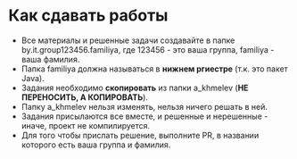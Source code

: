 # Как сдавать работы

- Все материалы и решенные задачи создавайте в папке by.it.group123456.familiya, где 123456 - это ваша группа, familiya - ваша фамилия.
- Папка familiya должна называться в **нижнем ргиестре** (т.к. это пакет Java).
- Задания необходимо **скопировать** из папки a_khmelev (**НЕ ПЕРЕНОСИТЬ, А КОПИРОВАТЬ**).
- Папку a_khmelev нельзя изменять, нельзя ничего решать в ней.
- Задания присылаются все вместе, и решенные и нерешенные - иначе, проект не компилируется.
- Для того чтобы прислать решение, выполните PR, в названии которого есть ваша группа и фамилия.
